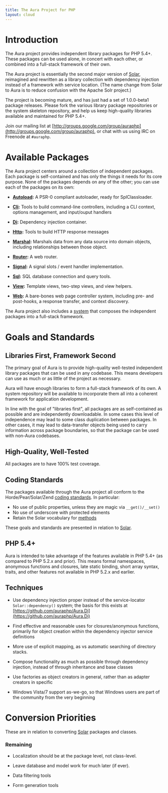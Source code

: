 ```yaml
---
title: The Aura Project for PHP
layout: cloud
---
```


<div class="grid_4" markdown="1">

Introduction
============

The Aura project provides independent library packages for PHP 5.4+.  These packages can be used alone, in concert with each other, or combined into a full-stack framework of their own.

The Aura project is essentially the second major version of [Solar](http://solarphp.com), reimagined and rewritten as a library collection with dependency injection instead of a framework with service location.  (The name change from Solar to Aura is to reduce confusion with the Apache Solr project.)

The project is becoming mature, and has just had a set of 1.0.0-beta1 package releases. Please fork the various library package repositories or the system skeleton repository, and help us keep high-quality libraries available and maintained for PHP 5.4+.

Join our mailing list at [http://groups.google.com/group/auraphp](http://groups.google.com/group/auraphp), or chat with us using IRC on Freenode at `#auraphp`.

</div>

<div class="grid_8" markdown="1">

Available Packages
==================

The Aura project centers around a collection of independent packages. Each package is self-contained and has only the things it needs for its core purpose.  None of the packages depends on any of the other; you can use each of the packages on its own:

- **[Autoload](http://auraphp.github.com/Aura.Autoload):** A PSR-0 compliant autoloader, ready for SplClassloader.

- **[Cli](http://auraphp.github.com/Aura.Cli):** Tools to build command-line controllers, including a CLI context, options management, and input/ouput handlers

- **[Di](http://auraphp.github.com/Aura.Di):** Dependency injection container.

- **[Http](http://auraphp.github.com/Aura.Http):** Tools to build HTTP response messages

- **[Marshal](http://auraphp.github.com/Aura.Marshal):** Marshals data from any data source into domain objects, including relationships between those object.

- **[Router](http://auraphp.github.com/Aura.Router):** A web router. 

- **[Signal](http://auraphp.github.com/Aura.Signal):** A signal slots / event handler implementation.

- **[Sql](http://auraphp.github.com/Aura.Sql):** SQL database connection and query tools.

- **[View](http://auraphp.github.com/Aura.View):** Template views, two-step views, and view helpers.

- **[Web](http://auraphp.github.com/Aura.Web):** A bare-bones web page controller system, including pre- and post-hooks, a response transfer, and context discovery.

The Aura project also includes a [system](https://github.com/auraphp/system) that composes the independent packages into a full-stack framework.


Goals and Standards
===================

Libraries First, Framework Second
---------------------------------

The primary goal of Aura is to provide high-quality well-tested independent library packages that can be used in any codebase. This means developers can use as much or as little of the project as necessary.

Aura will have enough libraries to form a full-stack framework of its own. A system repository will be available to incorporate them all into a coherent framework for application development.

In line with the goal of "libraries first", all packages are as self-contained as possible and are independently downloadable.  In some cases this level of independence may lead to some class duplication between packages. In other cases, it may lead to data-transfer objects being used to carry information across package boundaries, so that the package can be used with non-Aura codebases.

High-Quality, Well-Tested
-------------------------

All packages are to have 100% test coverage.


Coding Standards
----------------

The packages available through the Aura project all conform to the Horde/Pear/Solar/Zend [coding standards](http://pear.php.net/manual/en/coding-standards.php).  In particular:

- No use of public properties, unless they are magic via `__get()/__set()`
- No use of underscore with protected elements
- Retain the Solar vocabulary for [methods](http://solarphp.com/manual/appendix-standards.naming.methods)

These goals and standards are presented in relation to [Solar](http://solarphp.com).

PHP 5.4+
--------

Aura is intended to take advantage of the features available in PHP 5.4+ (as compared to PHP 5.2.x and prior). This means formal namespaces, anonymous functions and closures, late static binding, short array syntax, traits, and other features not available in PHP 5.2.x and earlier.

Techniques
----------


- Use dependency injection proper instead of the service-locator `Solar::dependency()` system; the basis for this exists at [https://github.com/auraphp/Aura.Di](https://github.com/auraphp/Aura.Di)

- Find effective and reasonable uses for closures/anonymous functions, primarily for object creation within the dependency injector service definitions

- More use of explicit mapping, as vs automatic searching of directory stacks.

- Compose functionality as much as possible through dependency injection, instead of through inheritance and base classes

- Use factories as object creators in general, rather than as adapter creators in specific

- Windows Vista/7 support as-we-go, so that Windows users are part of the community from the very beginning


Conversion Priorities
=====================

These are in relation to converting [Solar](http://solarphp.com) packages and classes.

### Remaining

- Localization should be at the package level, not class-level.

- Leave database and model work for much later (if ever).

- Data filtering tools

- Form generation tools


</div>
